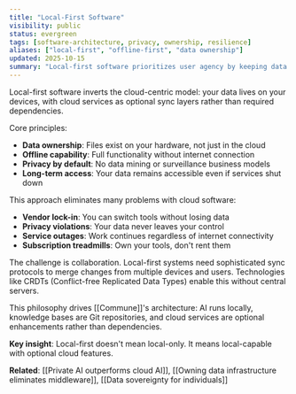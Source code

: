 ```yaml
---
title: "Local-First Software"
visibility: public
status: evergreen
tags: [software-architecture, privacy, ownership, resilience]
aliases: ["local-first", "offline-first", "data ownership"]
updated: 2025-10-15
summary: "Local-first software prioritizes user agency by keeping data and computation on user-controlled devices while enabling collaboration when needed."
---
```


Local-first software inverts the cloud-centric model: your data lives on your devices, with cloud services as optional sync layers rather than required dependencies.

Core principles:
- **Data ownership**: Files exist on your hardware, not just in the cloud
- **Offline capability**: Full functionality without internet connection
- **Privacy by default**: No data mining or surveillance business models
- **Long-term access**: Your data remains accessible even if services shut down

This approach eliminates many problems with cloud software:
- **Vendor lock-in**: You can switch tools without losing data
- **Privacy violations**: Your data never leaves your control
- **Service outages**: Work continues regardless of internet connectivity
- **Subscription treadmills**: Own your tools, don't rent them

The challenge is collaboration. Local-first systems need sophisticated sync protocols to merge changes from multiple devices and users. Technologies like CRDTs (Conflict-free Replicated Data Types) enable this without central servers.

This philosophy drives [[Commune]]'s architecture: AI runs locally, knowledge bases are Git repositories, and cloud services are optional enhancements rather than dependencies.

**Key insight**: Local-first doesn't mean local-only. It means local-capable with optional cloud features.

**Related**: [[Private AI outperforms cloud AI]], [[Owning data infrastructure eliminates middleware]], [[Data sovereignty for individuals]]
